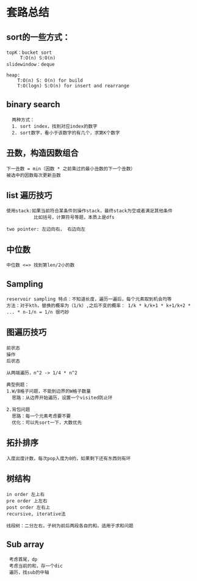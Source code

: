 套路总结
=====
   sort的一些方式：
   ----
    topK：bucket sort
         T:O(n) S:O(n)
    slidewindow：deque
    
    heap:
        T:O(n) S: O(n) for build 
        T:O(logn) S:O(n) for insert and rearrange
        
   binary search
   ----
      两种方式：
      1. sort index，找到对应index的数字
      2. sort数字，看小于该数字的有几个，求第K个数字
    
   丑数，构造因数组合
   ----
    下一丑数 = min（因数 * 之前乘过的最小丑数的下一个丑数）
    被选中的因数每次更新丑数
   
   list 遍历技巧
   ----  
    使用stack:如果当前符合某条件则操作stack，最终stack为空或者满足其他条件
              比如括号，计算符号等题，本质上是dfs
              
    two pointer: 左边向右， 右边向左
   
   中位数
   ----
    中位数 <=> 找到第len/2小的数
    
   Sampling
   ----
    reservoir sampling 特点：不知道长度，遍历一遍后，每个元素取到机会均等
    方法：对于kth，替换的概率为（1/k）,之后不变的概率： 1/k * k/k+1 * k+1/k+2 * ... * n-1/n = 1/n 很巧妙
   
   图遍历技巧
   ----
    前状态
    操作
    后状态
    
    从两端遍历，n^2 -> 1/4 * n^2
    
    典型例题：
    1.W/B格子问题，不能到边界的W格子数量 
      思路：从边界开始遍历，设置一个visited防止环
      
    2.背包问题
      思路：每一个元素考虑要不要
      优化：可以先sort一下，大数优先
   
   拓扑排序
   ----
    入度出度计数，每次pop入度为0的，如果剩下还有东西则有环
   
   树结构
   ----
    in order 左上右
    pre order 上左右
    post order 左右上
    recursive, iterative法
    
    线段树：二分左右，子树为前后两段各自的和，适用于求和问题
   
   Sub array
   ----
     考虑首尾，dp
     考虑当前的和，存一个dic
     遍历，找sub的中轴
